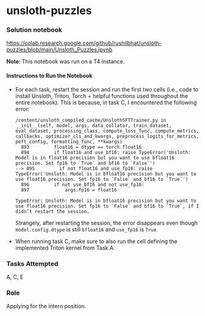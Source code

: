# unsloth-puzzles

### Solution notebook
https://colab.research.google.com/github/rushilbhat/unsloth-puzzles/blob/main/Unsloth_Puzzles.ipynb

**Note**: This notebook was run on a T4 instance.

#### Instructions to Run the Notebook

- For each task, restart the session and run the first two cells (i.e., code to install Unsloth, Triton, Torch + helpful functions used throughout the entire notebook). This is because, in task C, I encountered the following error:
  ```
  /content/unsloth_compiled_cache/UnslothSFTTrainer.py in __init__(self, model, args, data_collator, train_dataset, eval_dataset, processing_class, compute_loss_func, compute_metrics, callbacks, optimizer_cls_and_kwargs, preprocess_logits_for_metrics, peft_config, formatting_func, **kwargs)
    893         float16 = dtype == torch.float16
    894         if float16 and use_bf16: raise TypeError('Unsloth: Model is in float16 precision but you want to use bfloat16 precision. Set fp16 to `True` and bf16 to `False`')
  --> 895         if not float16 and use_fp16: raise TypeError('Unsloth: Model is in bfloat16 precision but you want to use float16 precision. Set fp16 to `False` and bf16 to `True`')
    896         if not use_bf16 and not use_fp16:
    897             args.fp16 = float16
  
  TypeError: Unsloth: Model is in bfloat16 precision but you want to use float16 precision. Set fp16 to `False` and bf16 to `True`, if I didn’t restart the session.
  ```
  
  Strangely, after restarting the session, the error disappears even though `model.config.dtype` is still `bfloat16` and `use_fp16` is `True`.
  
- When running task C, make sure to also run the cell defining the implemented Triton kernel from Task A.


### Tasks Attempted
A, C, E

### Role
Applying for the intern position.
